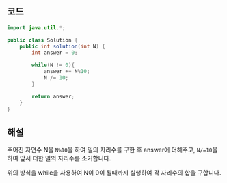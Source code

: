 ## 코드

```java
import java.util.*;

public class Solution {
    public int solution(int N) {
        int answer = 0;

        while(N != 0){
            answer += N%10;
            N /= 10;
        }

        return answer;
    }
}
```

## 해설

주어진 자연수 N을 `N%10`을 하여 일의 자리수를 구한 후 answer에 더해주고,
`N/=10`을 하여 앞서 더한 일의 자리수를 소거합니다.

위의 방식을 while을 사용하여 N이 0이 될때까지 실행하여 각 자리수의 합을 구합니다.
